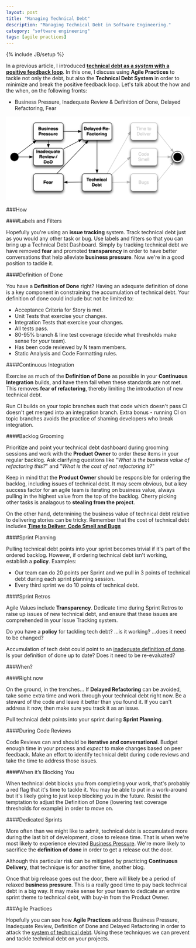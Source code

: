```yaml
---
layout: post
title: "Managing Technical Debt"
description: "Managing Technical Debt in Software Engineering."
category: "software engineering"
tags: [agile practices]
---
```

{% include JB/setup %}

In a previous article, I introduced **[technical debt as a *system* with a positive feedback loop](/software%20engineering/2014/03/06/tech-debt/)**. In this one, I discuss using **Agile Practices** to tackle not only the debt, but also the **Technical Debt System** in order to minimize and break the positive feedback loop. Let's talk about the how and the when, on the following fronts:

* Business Pressure, Inadequate Review & Definition of Done, Delayed Refactoring, Fear

![image](/assets/posts/2015-02-06-managing-tech-debt/techdebt-attack-state.png)

###How

####Labels and Filters

Hopefully you're using an **issue tracking** system. Track technical debt just as you would any other task or bug. Use labels and filters so that you can bring up a Technical Debt Dashboard. Simply by tracking technical debt we have removed **fear** and promoted **transparency** in order to have better conversations that help alleviate **business pressure**. Now we're in a good position to tackle it. 

####Definition of Done

You have a **Definition of Done** right? Having an adequate definition of done is a key component in constraining the accumulation of technical debt. Your definition of done could include but not be limited to:

* Acceptance Criteria for Story is met.
* Unit Tests that exercise your changes.
* Integration Tests that exercise your changes.  
* All tests pass.
* 80-95% branch & line test coverage (decide what thresholds make sense for *your* team).
* Has been code reviewed by N team members.
* Static Analysis and Code Formatting rules.

####Continuous Integration

Exercise as much of the **Definition of Done** as possible in your **Continuous Integration** builds, and have them fail when these standards are not met. This removes **fear of refactoring**, thereby limiting the introduction of new technical debt. 

Run CI builds on your topic branches such that code which doesn't pass CI doesn't get merged into an integration branch. Extra bonus - running CI on topic branches avoids the practice of shaming developers who break integration.    

####Backlog Grooming

Prioritize and point your technical debt dashboard during grooming sessions and work with the **Product Owner** to order these items in your regular backlog. Ask clarifying questions like "*What is the business value of refactoring this?*" and "*What is the cost of not refactoring it?*"

Keep in mind that the **Product Owner** should be responsible for ordering the backlog, including issues of technical debt. It may seem obvious, but a key success factor for an agile team is iterating on business value, always pulling in the highest value from the top of the backlog. Cherry picking other tasks is analagous to **stealing from the project**.

On the other hand, determining the business value of technical debt relative to delivering stories can be tricky. Remember that the cost of technical debt includes **[Time to Deliver, Code Smell and Bugs](/software%20engineering/2014/03/06/tech-debt/#time_to_deliver)**    

####Sprint Planning

Pulling technical debt points into your sprint becomes trivial if it's part of the ordered backlog. However, if ordering technical debt isn't working, establish a **policy**. Examples:
 
* Our team can do 20 points per Sprint and we pull in 3 points of technical debt during each sprint planning session.  
* Every third sprint we do 10 points of technical debt. 

####Sprint Retros

Agile Values include **Transparency**. Dedicate time during Sprint Retros to raise up issues of new technical debt, and ensure that these issues are comprehended in your Issue Tracking system. 

Do you have a **policy** for tackling tech debt? ...is it working?  ...does it need to be changed?

Accumulation of tech debt could point to an [inadequate definition of done](/software%20engineering/2014/03/06/tech-debt/#inadequate_review__dod). Is your definition of done up to date?  Does it need to be re-evaluated?

###When?

####Right now

On the ground, in the trenches... If **Delayed Refactoring** can be avoided, take some extra time and work through your technical debt right now. Be a steward of the code and leave it better than you found it. If you can't address it now, then make sure you track it as an issue.

Pull technical debt points into your sprint during **Sprint Planning**.

####During Code Reviews

Code Reviews can and should be **iterative and conversational**. Budget enough time in your process and *expect* to make changes based on peer feedback. Make an effort to identify technical debt during code reviews and take the time to address those issues.  

####When it’s Blocking You

When technical debt blocks you from completing your work, that's probably a red flag that it's time to tackle it. You may be able to put in a work-around but it's likely going to just keep blocking you in the future. Resist the temptation to adjust the Definition of Done (lowering test coverage thresholds for example) in order to move on. 

####Dedicated Sprints

More often than we might like to admit, technical debt is accumulated more during the last bit of development, close to release time. That is when we're most likely to experience elevated [Business Pressure](/software%20engineering/2014/03/06/tech-debt/#business_pressure). We're more likely to sacrifice the **definition of done** in order to get a release out the door. 

Although this particular risk can be mitigated by practicing **Continuous Delivery**, that technique is for another time, another blog.

Once that big release goes out the door, there will likely be a period of relaxed **business pressure**. This is a really good time to pay back technical debt in a big way. It may make sense for your team to dedicate an entire sprint theme to technical debt, with buy-in from the Product Owner.

###Agile Practices

Hopefully you can see how **Agile Practices** address Business Pressure, Inadequate Review, Definition of Done and Delayed Refactoring in order to attack the [system of technical debt](/software%20engineering/2014/03/06/tech-debt/#technical_debt_has_a_feedback_loop). Using these techniques we can prevent and tackle technical debt on your projects.

